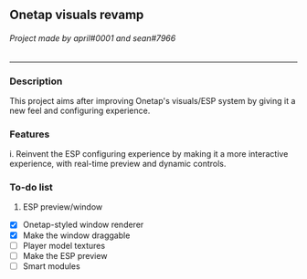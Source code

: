 ## Onetap visuals revamp
###### Project made by april#0001 and sean#7966
------------

### Description
This project aims after improving Onetap's visuals/ESP system by giving it a new feel and configuring experience.

### Features
i. Reinvent the ESP configuring experience by making it a more interactive experience, with real-time preview and dynamic controls.

### To-do list
1. ESP preview/window
- [x] Onetap-styled window renderer
- [x] Make the window draggable
- [ ] Player model textures
- [ ] Make the ESP preview
- [ ] Smart modules
